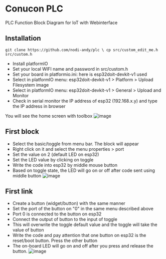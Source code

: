 # Conucon PLC

PLC Function Block Diagram for IoT with Webinterface


## Installation


``
git clone https://github.com/nodi-andy/plc \
cp src/custom_edit_me.h src/custom.h
``

- Install platformIO
- Set your local WIFI name and password in src/custom.h
- Set your board in platformio.ini: here is esp32doit-devkit-v1 used
- Select in platformIO menu: esp32doit-devkit-v1 > Platform > Upload Filesystem image
- Select in platformIO menu: esp32doit-devkit-v1 > General > Upload and Monitor
- Check in serial monitor the IP address of esp32 (192.168.x.y) and type the IP address in browser

You will see the home screen with toolbox
![image](https://user-images.githubusercontent.com/19575988/226483575-d08071e0-56ef-4dff-9901-b49b5f7c6bd9.png)

## First block

- Select the basic/toggle from menu bar. The block will appear
- Right click on it and select the menu properties > port
- Set the value on 2 (default LED on esp32)
- Set the LED value by clicking on toggle
- Write the code into esp32 by middle mouse button
- Based on toggle state, the LED will go on or off after code sent using middle button
![image](https://user-images.githubusercontent.com/19575988/226484676-56ec907a-3cb7-420c-95fb-651981efb0b9.png)

## First link
- Create a button (widget/button) with the same manner
- Set the port of the button on "0" in the same menu described above
- Port 0 is connected to the button on esp32
- Connect the output of button to the input of toggle
- This will overwrite the toggle default value and the toggle will take the value of button
- Write the code and pay attention that one button on esp32 is the reset/boot button. Press the other button
- The on-board LED will go on and off after you press and release the button.
![image](https://user-images.githubusercontent.com/19575988/226485050-dcea0894-c195-4a8a-ac60-4a712d056e47.png)

